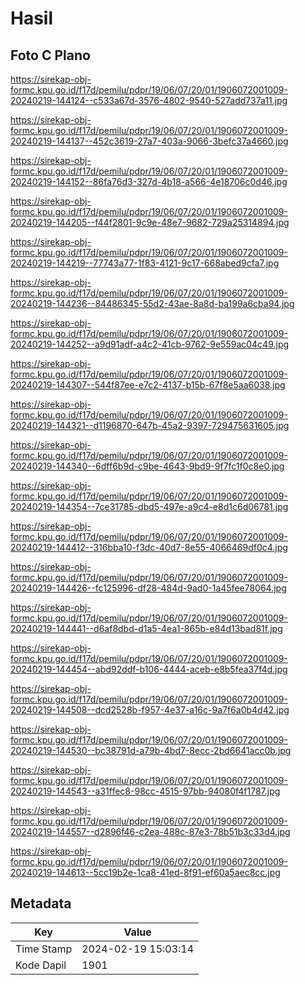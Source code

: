 # Hasil

## Foto C Plano

https://sirekap-obj-formc.kpu.go.id/f17d/pemilu/pdpr/19/06/07/20/01/1906072001009-20240219-144124--c533a67d-3576-4802-9540-527add737a11.jpg

https://sirekap-obj-formc.kpu.go.id/f17d/pemilu/pdpr/19/06/07/20/01/1906072001009-20240219-144137--452c3619-27a7-403a-9066-3befc37a4660.jpg

https://sirekap-obj-formc.kpu.go.id/f17d/pemilu/pdpr/19/06/07/20/01/1906072001009-20240219-144152--86fa76d3-327d-4b18-a566-4e18706c0d46.jpg

https://sirekap-obj-formc.kpu.go.id/f17d/pemilu/pdpr/19/06/07/20/01/1906072001009-20240219-144205--f44f2801-9c9e-48e7-9682-729a25314894.jpg

https://sirekap-obj-formc.kpu.go.id/f17d/pemilu/pdpr/19/06/07/20/01/1906072001009-20240219-144219--77743a77-1f83-4121-9c17-668abed9cfa7.jpg

https://sirekap-obj-formc.kpu.go.id/f17d/pemilu/pdpr/19/06/07/20/01/1906072001009-20240219-144236--84486345-55d2-43ae-8a8d-ba199a6cba94.jpg

https://sirekap-obj-formc.kpu.go.id/f17d/pemilu/pdpr/19/06/07/20/01/1906072001009-20240219-144252--a9d91adf-a4c2-41cb-9762-9e559ac04c49.jpg

https://sirekap-obj-formc.kpu.go.id/f17d/pemilu/pdpr/19/06/07/20/01/1906072001009-20240219-144307--544f87ee-e7c2-4137-b15b-67f8e5aa6038.jpg

https://sirekap-obj-formc.kpu.go.id/f17d/pemilu/pdpr/19/06/07/20/01/1906072001009-20240219-144321--d1196870-647b-45a2-9397-729475631605.jpg

https://sirekap-obj-formc.kpu.go.id/f17d/pemilu/pdpr/19/06/07/20/01/1906072001009-20240219-144340--6dff6b9d-c9be-4643-9bd9-9f7fc1f0c8e0.jpg

https://sirekap-obj-formc.kpu.go.id/f17d/pemilu/pdpr/19/06/07/20/01/1906072001009-20240219-144354--7ce31785-dbd5-497e-a9c4-e8d1c6d06781.jpg

https://sirekap-obj-formc.kpu.go.id/f17d/pemilu/pdpr/19/06/07/20/01/1906072001009-20240219-144412--316bba10-f3dc-40d7-8e55-4066469df0c4.jpg

https://sirekap-obj-formc.kpu.go.id/f17d/pemilu/pdpr/19/06/07/20/01/1906072001009-20240219-144426--fc125996-df28-484d-9ad0-1a45fee78064.jpg

https://sirekap-obj-formc.kpu.go.id/f17d/pemilu/pdpr/19/06/07/20/01/1906072001009-20240219-144441--d6af8dbd-d1a5-4ea1-865b-e84d13bad81f.jpg

https://sirekap-obj-formc.kpu.go.id/f17d/pemilu/pdpr/19/06/07/20/01/1906072001009-20240219-144454--abd92ddf-b106-4444-aceb-e8b5fea37f4d.jpg

https://sirekap-obj-formc.kpu.go.id/f17d/pemilu/pdpr/19/06/07/20/01/1906072001009-20240219-144508--dcd2528b-f957-4e37-a16c-9a7f6a0b4d42.jpg

https://sirekap-obj-formc.kpu.go.id/f17d/pemilu/pdpr/19/06/07/20/01/1906072001009-20240219-144530--bc38791d-a79b-4bd7-8ecc-2bd6641acc0b.jpg

https://sirekap-obj-formc.kpu.go.id/f17d/pemilu/pdpr/19/06/07/20/01/1906072001009-20240219-144543--a31ffec8-98cc-4515-97bb-94080f4f1787.jpg

https://sirekap-obj-formc.kpu.go.id/f17d/pemilu/pdpr/19/06/07/20/01/1906072001009-20240219-144557--d2896f46-c2ea-488c-87e3-78b51b3c33d4.jpg

https://sirekap-obj-formc.kpu.go.id/f17d/pemilu/pdpr/19/06/07/20/01/1906072001009-20240219-144613--5cc19b2e-1ca8-41ed-8f91-ef60a5aec8cc.jpg


## Metadata

| Key        | Value               |
| ---------- | ------------------- |
| Time Stamp | 2024-02-19 15:03:14 |
| Kode Dapil | 1901                |



